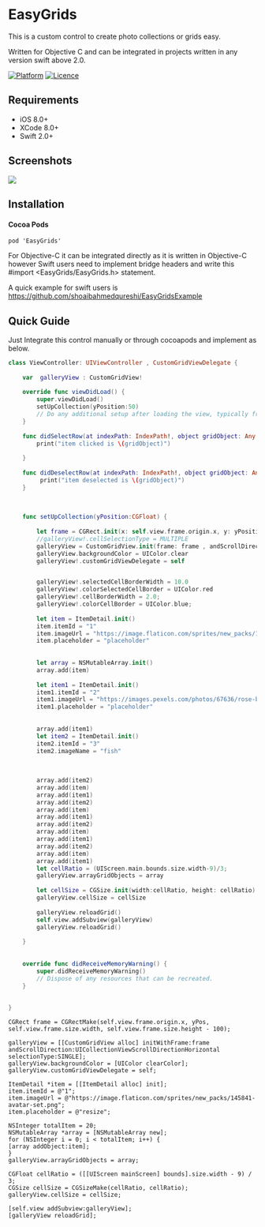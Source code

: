 # EasyGrids
This is a custom control to create photo collections or grids easy.

Written for Objective C and can be integrated in projects written in any version swift above 2.0.

[![Platform](https://img.shields.io/cocoapods/p/GTToast.svg?style=flat)](https://swift.org)
[![Licence](https://img.shields.io/dub/l/vibe-d.svg?maxAge=2592000)](https://opensource.org/licenses/MIT)


## Requirements

* iOS 8.0+
* XCode 8.0+
* Swift 2.0+

## Screenshots

![](https://i.stack.imgur.com/lgXaN.png)

## Installation

#### Cocoa Pods
```
pod 'EasyGrids'
```
For Objective-C it can be integrated directly as it is written in Objective-C however Swift users need to implement bridge headers and write this #import <EasyGrids/EasyGrids.h> statement.

A quick example for swift users is https://github.com/shoaibahmedqureshi/EasyGridsExample

## Quick Guide

Just Integrate this control manually or through cocoapods and implement as below.
```Swift
class ViewController: UIViewController , CustomGridViewDelegate {
    
    var  galleryView : CustomGridView!
    
    override func viewDidLoad() {
        super.viewDidLoad()
        setUpCollection(yPosition:50)
        // Do any additional setup after loading the view, typically from a nib.
    }
    
    func didSelectRow(at indexPath: IndexPath!, object gridObject: Any!) {
        print("item clicked is \(gridObject)")
        
    }
   
    func didDeselectRow(at indexPath: IndexPath!, object gridObject: Any!) {
         print("item deselected is \(gridObject)")
    }
    
    
    
    func setUpCollection(yPosition:CGFloat) {
        
        let frame = CGRect.init(x: self.view.frame.origin.x, y: yPosition, width: self.view.frame.size.width, height: self.view.frame.size.height-50)
        //galleryView!.cellSelectionType = MULTIPLE
        galleryView = CustomGridView.init(frame: frame , andScrollDirection:.horizontal,selectionType :  MULTIPLE)
        galleryView.backgroundColor = UIColor.clear
        galleryView!.customGridViewDelegate = self


        galleryView!.selectedCellBorderWidth = 10.0
        galleryView!.colorSelectedCellBorder = UIColor.red
        galleryView!.cellBorderWidth = 2.0;
        galleryView!.colorCellBorder = UIColor.blue;
        
        let item = ItemDetail.init()
        item.itemId = "1"
        item.imageUrl = "https://image.flaticon.com/sprites/new_packs/145841-avatar-set.png"
        item.placeholder = "placeholder"
        
        
        let array = NSMutableArray.init()
        array.add(item)
        
        let item1 = ItemDetail.init()
        item1.itemId = "2"
        item1.imageUrl = "https://images.pexels.com/photos/67636/rose-blue-flower-rose-blooms-67636.jpeg"
        item1.placeholder = "placeholder"
        
        
        array.add(item1)
        let item2 = ItemDetail.init()
        item2.itemId = "3"
        item2.imageName = "fish"
        
        
        
        array.add(item2)
        array.add(item)
        array.add(item1)
        array.add(item2)
        array.add(item)
        array.add(item1)
        array.add(item2)
        array.add(item)
        array.add(item1)
        array.add(item2)
        array.add(item)
        array.add(item1)
        let cellRatio = (UIScreen.main.bounds.size.width-9)/3;
        galleryView.arrayGridObjects = array
        
        let cellSize = CGSize.init(width:cellRatio, height: cellRatio)
        galleryView.cellSize = cellSize
        
        galleryView.reloadGrid()
        self.view.addSubview(galleryView)
        galleryView.reloadGrid()
        
    }
    
    
    override func didReceiveMemoryWarning() {
        super.didReceiveMemoryWarning()
        // Dispose of any resources that can be recreated.
    }
    
    
}
```
```Objective C
CGRect frame = CGRectMake(self.view.frame.origin.x, yPos, self.view.frame.size.width, self.view.frame.size.height - 100);

galleryView = [[CustomGridView alloc] initWithFrame:frame andScrollDirection:UICollectionViewScrollDirectionHorizontal selectionType:SINGLE];
galleryView.backgroundColor = [UIColor clearColor];
galleryView.customGridViewDelegate = self;

ItemDetail *item = [[ItemDetail alloc] init];
item.itemId = @"1";
item.imageUrl = @"https://image.flaticon.com/sprites/new_packs/145841-avatar-set.png";
item.placeholder = @"resize";

NSInteger totalItem = 20;
NSMutableArray *array = [NSMutableArray new];
for (NSInteger i = 0; i < totalItem; i++) {
[array addObject:item];
}
galleryView.arrayGridObjects = array;

CGFloat cellRatio = ([[UIScreen mainScreen] bounds].size.width - 9) / 3;
CGSize cellSize = CGSizeMake(cellRatio, cellRatio);
galleryView.cellSize = cellSize;

[self.view addSubview:galleryView];
[galleryView reloadGrid];
```
